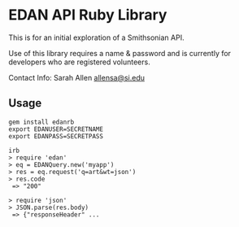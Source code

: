 # EDAN API Ruby Library

This is for an initial exploration of a Smithsonian API.

Use of this library requires a name & password and is currently for developers who are registered volunteers.

Contact Info:
  Sarah Allen
  allensa@si.edu

## Usage

```
gem install edanrb
export EDANUSER=SECRETNAME
export EDANPASS=SECRETPASS

irb
> require 'edan'
> eq = EDANQuery.new('myapp')
> res = eq.request('q=art&wt=json')
> res.code
 => "200"

> require 'json'
> JSON.parse(res.body)
 => {"responseHeader" ...

